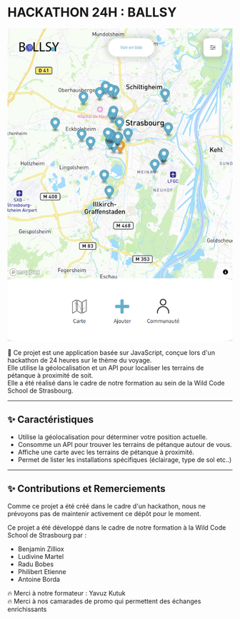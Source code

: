 # HACKATHON 24H : BALLSY

![Home page](./images/readme.png)

🎉 Ce projet est une application basée sur JavaScript, conçue lors d'un hackathon de 24 heures sur le thème du voyage.  
Elle utilise la géolocalisation et un API pour localiser les terrains de pétanque à proximité de soit.  
Elle a été réalisé dans le cadre de notre formation au sein de la Wild Code School de Strasbourg.

---

## ✨ Caractéristiques

- Utilise la géolocalisation pour déterminer votre position actuelle.
- Consomme un API pour trouver les terrains de pétanque autour de vous.
- Affiche une carte avec les terrains de pétanque à proximité.
- Permet de lister les installations spécifiques (éclairage, type de sol etc..)

---

## ✨ Contributions et Remerciements

Comme ce projet a été créé dans le cadre d'un hackathon, nous ne prévoyons pas de maintenir activement ce dépôt pour le moment.

Ce projet a été développé dans le cadre de notre formation à la Wild Code School de Strasbourg par :

- Benjamin Zilliox
- Ludivine Martel
- Radu Bobes
- Philibert Etienne
- Antoine Borda

🔥 Merci à notre formateur : Yavuz Kutuk  
🔥 Merci à nos camarades de promo qui permettent des échanges enrichissants
